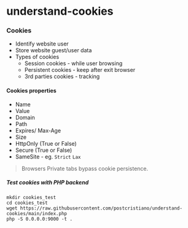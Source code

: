 # understand-cookies

### Cookies
- Identify website user
- Store website guest/user data
- Types of cookies
	- Session cookies - while user browsing
	- Persistent cookies - keep after exit browser
	- 3rd parties cookies - tracking

#### Cookies properties
- Name
- Value
- Domain
- Path
- Expires/ Max-Age
- Size
- HttpOnly (True or False)
- Secure (True or False)
- SameSite - eg. `Strict`  `Lax`

> Browsers Private tabs bypass cookie persistence.

##### Test cookies with PHP backend
```shell
mkdir cookies_test
cd cookies_test
wget https://raw.githubusercontent.com/postcristiano/understand-cookies/main/index.php
php -S 0.0.0.0:9000 -t .
```

